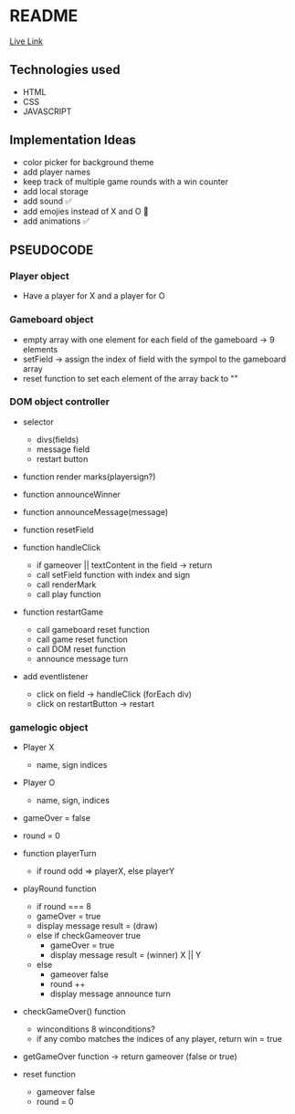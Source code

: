 # README

[Live Link](https://falkoka.github.io/Project-Tic-Tac-Toe/)

## Technologies used

- HTML
- CSS
- JAVASCRIPT

## Implementation Ideas

- color picker for background theme
- add player names
- keep track of multiple game rounds with a win counter
- add local storage
- add sound ✅
- add emojies instead of X and O 🍔
- add animations ✅

## PSEUDOCODE

### Player object

- Have a player for X and a player for O

### Gameboard object

- empty array with one element for each field of the gameboard -> 9 elements
- setField -> assign the index of field with the sympol to the gameboard array
- reset function to set each element of the array back to ""

### DOM object controller

- selector

  - divs(fields)
  - message field
  - restart button

- function render marks(playersign?)

- function announceWinner

- function announceMessage(message)

- function resetField

- function handleClick

  - if gameover || textContent in the field -> return
  - call setField function with index and sign
  - call renderMark
  - call play function

- function restartGame

  - call gameboard reset function
  - call game reset function
  - call DOM reset function
  - announce message turn

- add eventlistener
  - click on field -> handleClick (forEach div)
  - click on restartButton -> restart

### gamelogic object

- Player X
  - name, sign indices
- Player O
  - name, sign, indices
- gameOver = false
- round = 0

- function playerTurn

  - if round odd => playerX, else playerY

- playRound function

  - if round === 8
  - gameOver = true
  - display message result = (draw)
  - else if checkGameover true
    - gameOver = true
    - display message result = (winner) X || Y
  - else
    - gameover false
    - round ++
    - display message announce turn

- checkGameOver() function

  - winconditions
    8 winconditions?
  - if any combo matches the indices of any player, return win = true

- getGameOver function -> return gameover (false or true)

- reset function
  - gameover false
  - round = 0
